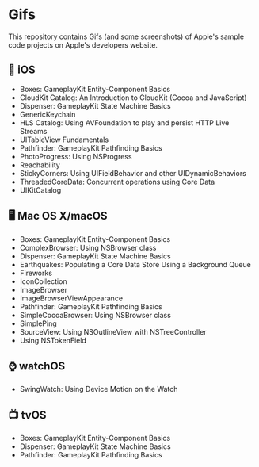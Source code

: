 # Gifs

This repository contains Gifs (and some screenshots) of Apple's sample code projects on Apple's developers website.

## 📱  iOS 

* Boxes: GameplayKit Entity-Component Basics
* CloudKit Catalog: An Introduction to CloudKit (Cocoa and JavaScript)
* Dispenser: GameplayKit State Machine Basics
* GenericKeychain
* HLS Catalog: Using AVFoundation to play and persist HTTP Live Streams
* UITableView Fundamentals
* Pathfinder: GameplayKit Pathfinding Basics
* PhotoProgress: Using NSProgress
* Reachability
* StickyCorners: Using UIFieldBehavior and other UIDynamicBehaviors
* ThreadedCoreData: Concurrent operations using Core Data
* UIKitCatalog



## 🖥  Mac OS X/macOS

* Boxes: GameplayKit Entity-Component Basics
* ComplexBrowser: Using NSBrowser class
* Dispenser: GameplayKit State Machine Basics
* Earthquakes: Populating a Core Data Store Using a Background Queue
* Fireworks
* IconCollection
* ImageBrowser
* ImageBrowserViewAppearance
* Pathfinder: GameplayKit Pathfinding Basics
* SimpleCocoaBrowser: Using NSBrowser class
* SimplePing
* SourceView: Using NSOutlineView with NSTreeController
* Using NSTokenField



## ⌚  ️watchOS 
* SwingWatch: Using Device Motion on the Watch

## 📺  tvOS

* Boxes: GameplayKit Entity-Component Basics
* Dispenser: GameplayKit State Machine Basics
* Pathfinder: GameplayKit Pathfinding Basics
